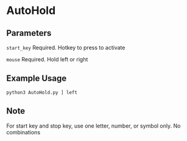 # AutoHold

## Parameters

`start_key` Required. Hotkey to press to activate

`mouse` Required. Hold left or right

## Example Usage

`python3 AutoHold.py ] left`

## Note

For start key and stop key, use one letter, number, or symbol only. No combinations
